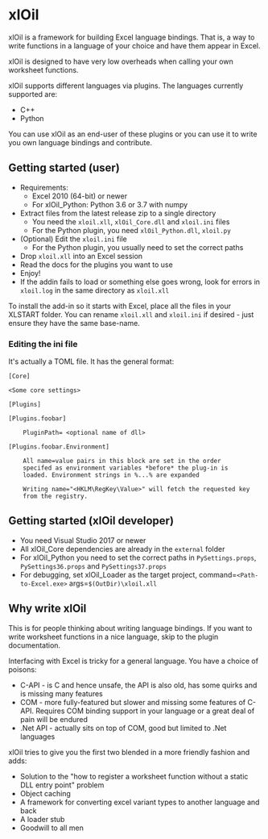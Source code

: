 # xlOil

xlOil is a framework for building Excel language bindings. That is, a way to write functions in a language of your choice and have them appear in Excel.

xlOil is designed to have very low overheads when calling your own worksheet functions.

xlOil supports different languages via plugins. The languages currently supported are:

- C++
- Python

You can use xlOil as an end-user of these plugins or you can use it to write you own language bindings and contribute.

## Getting started (user)

- Requirements:
  - Excel 2010 (64-bit) or newer
  - For xlOil_Python: Python 3.6 or 3.7 with numpy
- Extract files from the latest release zip to a single directory
  - You need the `xloil.xll`, `xlOil_Core.dll` and `xloil.ini` files
  - For the Python plugin, you need `xlOil_Python.dll`, `xloil.py`
- (Optional) Edit the `xloil.ini` file
  - For the Python plugin, you usually need to set the correct paths
- Drop `xloil.xll` into an Excel session
- Read the docs for the plugins you want to use
- Enjoy!
- If the addin fails to load or something else goes wrong, look for errors in `xloil.log` in the same directory as `xloil.xll`

To install the add-in so it starts with Excel, place all the files in your XLSTART folder.  You can rename `xloil.xll` and `xloil.ini` if desired - just ensure they have the same base-name.

### Editing the ini file

It's actually a TOML file. It has the general format:

    [Core]

    <Some core settings>

    [Plugins]

    [Plugins.foobar]

        PluginPath= <optional name of dll>

    [Plugins.foobar.Environment]

        All name=value pairs in this block are set in the order
        specifed as environment variables *before* the plug-in is 
        loaded. Environment strings in %...% are expanded

        Writing name="<HKLM\RegKey\Value>" will fetch the requested key 
        from the registry.

## Getting started (xlOil developer)

- You need Visual Studio 2017 or newer
- All xlOil_Core dependencies are already in the `external` folder
- For xlOil_Python you need to set the correct paths in `PySettings.props`, `PySettings36.props` and `PySettings37.props`
- For debugging, set xlOil_Loader as the target project, command=`<Path-to-Excel.exe>` args=`$(OutDir)\xloil.xll`

## Why write xlOil

This is for people thinking about writing language bindings. If you want to write worksheet functions in a nice language, skip to the plugin documentation.

Interfacing with Excel is tricky for a general language. You have a choice of poisons:

- C-API - is C and hence unsafe, the API is also old, has some quirks and is missing many features
- COM - more fully-featured but slower and missing some features of C-API. Requires COM binding support in your language or a great deal of pain will be endured
- .Net API - actually sits on top of COM, good but limited to .Net languages

xlOil tries to give you the first two blended in a more friendly fashion and adds:

- Solution to the "how to register a worksheet function without a static DLL entry point" problem
- Object caching
- A framework for converting excel variant types to another language and back
- A loader stub
- Goodwill to all men
